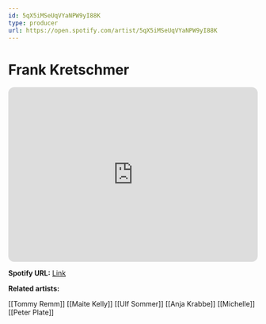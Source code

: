 ```yaml
---
id: 5qX5iMSeUqVYaNPW9yI88K
type: producer
url: https://open.spotify.com/artist/5qX5iMSeUqVYaNPW9yI88K
---
```

# Frank Kretschmer

<iframe style="border-radius:12px" src="https://open.spotify.com/embed/artist/5qX5iMSeUqVYaNPW9yI88K" width="100%" height="352" frameBorder="0" allowfullscreen="" allow="autoplay; clipboard-write; encrypted-media; fullscreen; picture-in-picture" loading="lazy"></iframe>

**Spotify URL:** [Link](https://open.spotify.com/artist/5qX5iMSeUqVYaNPW9yI88K)

**Related artists:**

[[Tommy Remm]]
[[Maite Kelly]]
[[Ulf Sommer]]
[[Anja Krabbe]]
[[Michelle]]
[[Peter Plate]]
